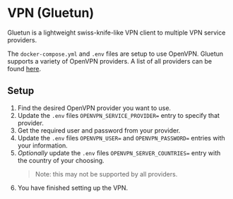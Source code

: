 # VPN (Gluetun)

Gluetun is a lightweight swiss-knife-like VPN client to multiple VPN service providers.

The `docker-compose.yml` and `.env` files are setup to use OpenVPN. Gluetun supports a variety of OpenVPN providers. A list of all providers can be found [here](https://github.com/qdm12/gluetun-wiki/tree/main/setup/providers).

## Setup

1. Find the desired OpenVPN provider you want to use.
2. Update the `.env` files `OPENVPN_SERVICE_PROVIDER=` entry to specify that provider.
3. Get the required user and password from your provider.
4. Update the `.env` files `OPENVPN_USER=` and `OPENVPN_PASSWORD=` entries with your information.
5. _Optionally_ update the `.env` files `OPENVPN_SERVER_COUNTRIES=` entry with the country of your choosing.
   > Note: this may not be supported by all providers.
6. You have finished setting up the VPN.
